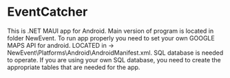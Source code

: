 # EventCatcher
This is .NET MAUI app for Android.
Main version of program is located in folder NewEvent.
To run app properly you need to set your own GOOGLE MAPS API for android.
LOCATED in -> NewEvent\Platforms\Android\AndroidManifest.xml.
SQL database is needed to operate. 
If you are using your own SQL database, you need to create the appropriate tables that are needed for the app.
